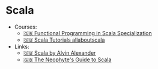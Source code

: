 # Scala

* Courses:
  * [:uk: Functional Programming in Scala Specialization](https://www.coursera.org/specializations/scala)
  * [:uk: Scala Tutorials allaboutscala](http://allaboutscala.com/)
* Links:
  * [:uk: Scala by Alvin Alexander](https://alvinalexander.com/scala)
  * [:uk: The Neophyte's Guide to Scala](http://danielwestheide.com/scala/neophytes.html)

